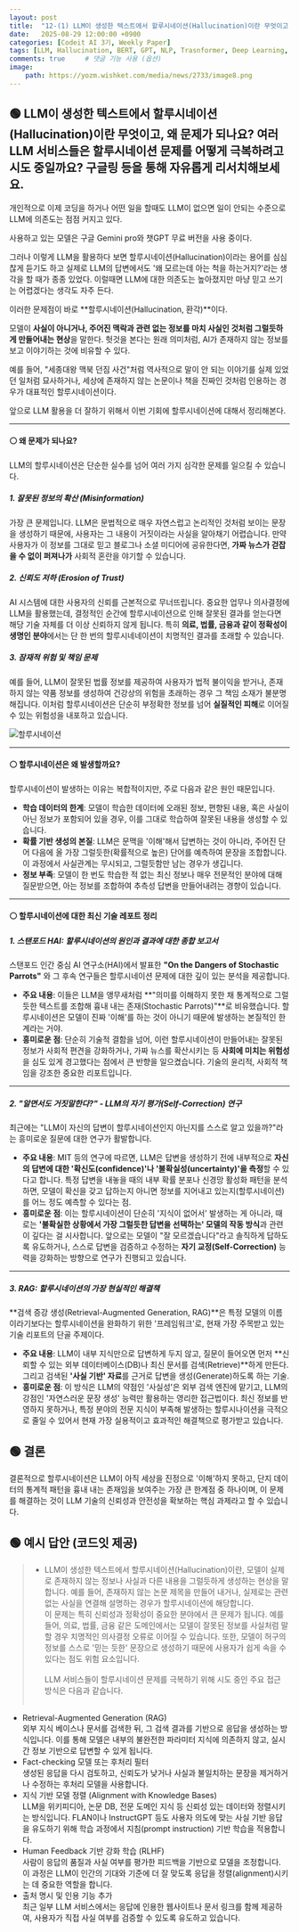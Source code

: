 ```yaml
---
layout: post
title:  "12-(1) LLM이 생성한 텍스트에서 할루시네이션(Hallucination)이란 무엇이고, 왜 문제가 되나요?"
date:   2025-08-29 12:00:00 +0900
categories: [Codeit AI 3기, Weekly Paper]
tags: [LLM, Hallucination, BERT, GPT, NLP, Trasnformer, Deep Learning, AI]
comments: true     # 댓글 기능 사용 (옵션)
image:
    path: https://yozm.wishket.com/media/news/2733/image8.png
---
```



## 🟢 LLM이 생성한 텍스트에서 할루시네이션(Hallucination)이란 무엇이고, 왜 문제가 되나요? 여러 LLM 서비스들은 할루시네이션 문제를 어떻게 극복하려고 시도 중일까요? 구글링 등을 통해 자유롭게 리서치해보세요.

개인적으로 이제 코딩을 하거나 어떤 일을 할때도 LLM이 없으면 일이 안되는 수준으로 LLM에 의존도는 점점 커지고 있다.

사용하고 있는 모델은 구글 Gemini pro와 챗GPT 무료 버전을 사용 중이다.

그러나 이렇게 LLM을 활용하다 보면 할루시네이션(Hallucination)이라는 용어를 심심찮게 듣기도 하고 실제로 LLM의 답변에서도 '왜 모르는데 아는 척을 하는거지?'라는 생각을 할 때가 종종 있었다. 이럴때면 LLM에 대한 의존도는 높아졌지만 마냥 믿고 쓰기는 어렵겠다는 생각도 자주 든다.

이러한 문제점이 바로 **할루시네이션(Hallucination, 환각)**이다. 

모델이 **사실이 아니거나, 주어진 맥락과 관련 없는 정보를 마치 사실인 것처럼 그럴듯하게 만들어내는 현상**을 말한다. 헛것을 본다는 원래 의미처럼, AI가 존재하지 않는 정보를 보고 이야기하는 것에 비유할 수 있다.

예를 들어, "세종대왕 맥북 던짐 사건"처럼 역사적으로 말이 안 되는 이야기를 실제 있었던 일처럼 묘사하거나, 세상에 존재하지 않는 논문이나 책을 진짜인 것처럼 인용하는 경우가 대표적인 할루시네이션이다.

앞으로 LLM 활용을 더 잘하기 위해서 이번 기회에 할루시네이션에 대해서 정리해본다.

---
#### ⚪ 왜 문제가 되나요?

LLM의 할루시네이션은 단순한 실수를 넘어 여러 가지 심각한 문제를 일으킬 수 있습니다.

##### **1. 잘못된 정보의 확산 (Misinformation)**

가장 큰 문제입니다. LLM은 문법적으로 매우 자연스럽고 논리적인 것처럼 보이는 문장을 생성하기 때문에, 사용자는 그 내용이 거짓이라는 사실을 알아채기 어렵습니다. 만약 사용자가 이 정보를 그대로 믿고 블로그나 소셜 미디어에 공유한다면, **가짜 뉴스가 걷잡을 수 없이 퍼져나가** 사회적 혼란을 야기할 수 있습니다.

##### **2. 신뢰도 저하 (Erosion of Trust)**

AI 시스템에 대한 사용자의 신뢰를 근본적으로 무너뜨립니다. 중요한 업무나 의사결정에 LLM을 활용했는데, 결정적인 순간에 할루시네이션으로 인해 잘못된 결과를 얻는다면 해당 기술 자체를 더 이상 신뢰하지 않게 됩니다. 특히 **의료, 법률, 금융과 같이 정확성이 생명인 분야**에서는 단 한 번의 할루시네네이션이 치명적인 결과를 초래할 수 있습니다.

##### **3. 잠재적 위험 및 책임 문제**

예를 들어, LLM이 잘못된 법률 정보를 제공하여 사용자가 법적 불이익을 받거나, 존재하지 않는 약품 정보를 생성하여 건강상의 위험을 초래하는 경우 그 책임 소재가 불분명해집니다. 이처럼 할루시네이션은 단순히 부정확한 정보를 넘어 **실질적인 피해**로 이어질 수 있는 위험성을 내포하고 있습니다.

![할루시네이션](https://cdn.hansbiz.co.kr/news/photo/202505/748480_742881_5536.jpg)

---

#### ⚪ 할루시네이션은 왜 발생할까요?

할루시네이션이 발생하는 이유는 복합적이지만, 주로 다음과 같은 원인 때문입니다.

* **학습 데이터의 한계**: 모델이 학습한 데이터에 오래된 정보, 편향된 내용, 혹은 사실이 아닌 정보가 포함되어 있을 경우, 이를 그대로 학습하여 잘못된 내용을 생성할 수 있습니다.
* **확률 기반 생성의 본질**: LLM은 문맥을 '이해'해서 답변하는 것이 아니라, 주어진 단어 다음에 올 가장 그럴듯한(확률적으로 높은) 단어를 예측하여 문장을 조합합니다. 이 과정에서 사실관계는 무시되고, 그럴듯함만 남는 경우가 생깁니다.
* **정보 부족**: 모델이 한 번도 학습한 적 없는 최신 정보나 매우 전문적인 분야에 대해 질문받으면, 아는 정보를 조합하여 추측성 답변을 만들어내려는 경향이 있습니다.

---


#### ⚪ 할루시네이션에 대한 최신 기술 레포트 정리

##### 1. 스탠포드 HAI: 할루시네이션의 원인과 결과에 대한 종합 보고서

스탠포드 인간 중심 AI 연구소(HAI)에서 발표한 **"On the Dangers of Stochastic Parrots"** 와 그 후속 연구들은 할루시네이션 문제에 대한 깊이 있는 분석을 제공합니다.

* **주요 내용**: 이들은 LLM을 앵무새처럼 **"의미를 이해하지 못한 채 통계적으로 그럴듯한 텍스트를 조합해 흉내 내는 존재(Stochastic Parrots)"**로 비유했습니다. 할루시네이션은 모델이 진짜 '이해'를 하는 것이 아니기 때문에 발생하는 본질적인 한계라는 거야.
* **흥미로운 점**: 단순히 기술적 결함을 넘어, 이런 할루시네이션이 만들어내는 잘못된 정보가 사회적 편견을 강화하거나, 가짜 뉴스를 확산시키는 등 **사회에 미치는 위험성**을 심도 있게 경고했다는 점에서 큰 반향을 일으켰습니다. 기술의 윤리적, 사회적 책임을 강조한 중요한 리포트입니다.



---

##### 2. "알면서도 거짓말한다?" - LLM의 자기 평가(Self-Correction) 연구

최근에는 "LLM이 자신의 답변이 할루시네이션인지 아닌지를 스스로 알고 있을까?"라는 흥미로운 질문에 대한 연구가 활발합니다.

* **주요 내용**: MIT 등의 연구에 따르면, LLM은 답변을 생성하기 전에 내부적으로 **자신의 답변에 대한 '확신도(confidence)'나 '불확실성(uncertainty)'을 측정**할 수 있다고 합니다. 특정 답변을 내놓을 때의 내부 확률 분포나 신경망 활성화 패턴을 분석하면, 모델이 확신을 갖고 답하는지 아니면 정보를 지어내고 있는지(할루시네이션)를 어느 정도 예측할 수 있다는 점.
* **흥미로운 점**: 이는 할루시네이션이 단순히 '지식이 없어서' 발생하는 게 아니라, 때로는 **'불확실한 상황에서 가장 그럴듯한 답변을 선택하는' 모델의 작동 방식**과 관련이 깊다는 걸 시사합니다. 앞으로는 모델이 "잘 모르겠습니다"라고 솔직하게 답하도록 유도하거나, 스스로 답변을 검증하고 수정하는 **자기 교정(Self-Correction)** 능력을 강화하는 방향으로 연구가 진행되고 있습니다.

---

##### 3. RAG: 할루시네이션의 가장 현실적인 해결책

**검색 증강 생성(Retrieval-Augmented Generation, RAG)**은 특정 모델의 이름이라기보다는 할루시네이션을 완화하기 위한 '프레임워크'로, 현재 가장 주목받고 있는 기술 리포트의 단골 주제이다.

* **주요 내용**: LLM이 내부 지식만으로 답변하게 두지 않고, 질문이 들어오면 먼저 **신뢰할 수 있는 외부 데이터베이스(DB)나 최신 문서를 검색(Retrieve)**하게 만든다. 그리고 검색된 **'사실 기반' 자료**를 근거로 답변을 생성(Generate)하도록 하는 기술.
* **흥미로운 점**: 이 방식은 LLM의 약점인 '사실성'은 외부 검색 엔진에 맡기고, LLM의 강점인 '자연스러운 문장 생성' 능력만 활용하는 영리한 접근법이다. 최신 정보를 반영하지 못하거나, 특정 분야의 전문 지식이 부족해 발생하는 할루시나이션을 극적으로 줄일 수 있어서 현재 가장 실용적이고 효과적인 해결책으로 평가받고 있습니다.



## 🟢 결론

결론적으로 할루시네이션은 LLM이 아직 세상을 진정으로 '이해'하지 못하고, 단지 데이터의 통계적 패턴을 흉내 내는 존재임을 보여주는 가장 큰 한계점 중 하나이며, 이 문제를 해결하는 것이 LLM 기술의 신뢰성과 안전성을 확보하는 핵심 과제라고 할 수 있습니다.


## 🟢 예시 답안 (코드잇 제공)
> - LLM이 생성한 텍스트에서 할루시네이션(Hallucination)이란, 모델이 실제로 존재하지 않는 정보나 사실과 다른 내용을 그럴듯하게 생성하는 현상을 말합니다. 예를 들어, 존재하지 않는 논문 제목을 만들어 내거나, 실제로는 관련 없는 사실을 연결해 설명하는 경우가 할루시네이션에 해당합니다.<br> 이 문제는 특히 신뢰성과 정확성이 중요한 분야에서 큰 문제가 됩니다. 예를 들어, 의료, 법률, 금융 같은 도메인에서는 모델이 잘못된 정보를 사실처럼 말할 경우 치명적인 의사결정 오류로 이어질 수 있습니다. 또한, 모델이 허구의 정보를 스스로 '믿는 듯한' 문장으로 생성하기 때문에 사용자가 쉽게 속을 수 있다는 점도 위험 요소입니다.<br><br> LLM 서비스들이 할루시네이션 문제를 극복하기 위해 시도 중인 주요 접근 방식은 다음과 같습니다.<br><br>
- Retrieval-Augmented Generation (RAG)  
외부 지식 베이스나 문서를 검색한 뒤, 그 검색 결과를 기반으로 응답을 생성하는 방식입니다.
이를 통해 모델은 내부의 불완전한 파라미터 지식에 의존하지 않고, 실시간 정보 기반으로 답변할 수 있게 됩니다.<br>
- Fact-checking 모델 또는 후처리 필터  
생성된 응답을 다시 검토하고, 신뢰도가 낮거나 사실과 불일치하는 문장을 제거하거나 수정하는 후처리 모델을 사용합니다.
- 지식 기반 모델 정렬 (Alignment with Knowledge Bases)  
LLM을 위키피디아, 논문 DB, 전문 도메인 지식 등 신뢰성 있는 데이터와 정렬시키는 방식입니다.
FLAN이나 InstructGPT 등도 사용자 의도에 맞는 사실 기반 응답을 유도하기 위해 학습 과정에서 지침(prompt instruction) 기반 학습을 적용합니다.<br>
- Human Feedback 기반 강화 학습 (RLHF)  
사람이 응답의 품질과 사실 여부를 평가한 피드백을 기반으로 모델을 조정합니다.
이 과정은 LLM이 인간의 기대와 기준에 더 잘 맞도록 응답을 정렬(alignment)시키는 데 중요한 역할을 합니다.<br>
- 출처 명시 및 인용 기능 추가  
최근 일부 LLM 서비스에서는 응답에 인용한 웹사이트나 문서 링크를 함께 제공하여, 사용자가 직접 사실 여부를 검증할 수 있도록 유도하고 있습니다.